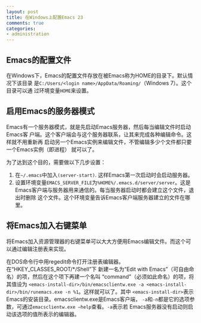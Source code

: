 ```yaml
---
layout: post
title: 在Windows上配置Emacs 23
comments: true
categories:
- administration
---
```


## Emacs的配置文件

在Windows下，Emacs的配置文件存放在被Emacs称为HOME的目录下。默认情况下该目录
是`C:/Users/<login name>/AppData/Roaming/`（Windows 7）。这个目录可以通
过环境变量`HOME`来设置。
<!--more-->

## 启用Emacs的服务器模式

Emacs有一个服务器模式，就是先启动Emacs服务器，然后每当编辑文件时启动Emacs客
户端。这个客户端会与这个服务器联系，让其来完成各种编辑命令。这样就不用重新再
启动另一个Emacs实例来编辑文件，不管编辑多少个文件都只要一个Emacs实例（即进程）
就可以了。

为了达到这个目的，需要做以下几步设置：

1.  在`~/.emacs`中加入`(server-start)`. 这样Emacs第一次启动时会启动服务器。
2.  设置环境变量`EMACS_SERVER_FILE`为`%HOME%/.emacs.d/server/server`。这是
Emacs客户端与服务器用来通信的。每当服务器启动时都会建立这个文件，退出时删除
这个文件。这个环境变量告诉Emacs客户端服务器建立的文件在哪里。

## 将Emacs加入右键菜单

将Emacs加入资源管理器的右键菜单可以大大方便用Emacs编辑文件。而这个可以通过编辑注册表来实现。

在DOS命令行中用regedit命令打开注册表编辑器。在“HKEY_CLASSES_ROOT/*/Shell”下
新建一名为“Edit with Emacs”（可自由命名）的项，然后在这个项下再建一个名叫
“command”（必须如此命名）的项，将其值设为
`<emacs-install-dir>/bin/emacsclientw.exe
-a <emacs-install-dir>/bin/runemacs.exe -n %1`。这样就可以了。其中
`<emacs-install-dir>`表示Emacs的安装目录。emacsclientw.exe是Emacs客户端，
`-a`和`-n`都是它的选项参数，可通过`emacsclientw.exe –help`查看。`-a`表示若
Emacs服务器没有启动则启动该选项的值所表示的编辑器。
